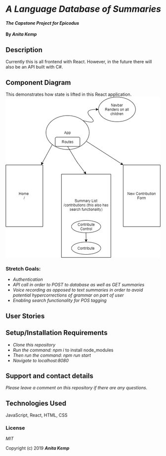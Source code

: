 # _A Language Database of Summaries_

#### _The Capstone Project for Epicodus_

#### By _Anita Kemp_

## Description

Currently this is all frontend with React. However, in the future there will also be an API built with C#. 

## Component Diagram
This demonstrates how state is lifted in this React application.
<img src="src/Assets/ComponentDiagram.png"/>

### Stretch Goals:
* _Authentication_
* _API call in order to POST to database as well as GET summaries_
* _Voice recording as opposed to text summaries in order to avoid potential hypercorrections of grammar on part of user_
* _Enabling search functionality for POS tagging_

## User Stories


## Setup/Installation Requirements
* _Clone this repository_
* _Run the command: npm i_ to install node_modules
* _Then run the command: npm run start_
* _Navigate to localhost:8080_

## Support and contact details

_Please leave a comment on this repository if there are any questions._

## Technologies Used
 JavaScript, React, HTML, CSS

### License

*MIT*

Copyright (c) 2019 **_Anita Kemp_**




